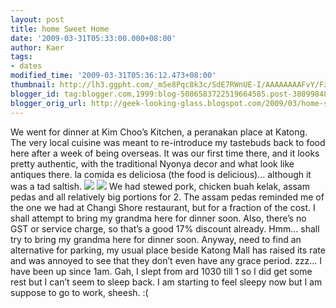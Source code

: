 ```yaml
---
layout: post
title: home Sweet Home
date: '2009-03-31T05:33:00.000+08:00'
author: Kaer
tags:
- dates
modified_time: '2009-03-31T05:36:12.473+08:00'
thumbnail: http://lh3.ggpht.com/_m5e8Pqc8k3c/SdE7RWnUE-I/AAAAAAAAFvY/Fz5uOTVpdwc/s72-c/DSCF5765_thumb%5B18%5D.jpg?imgmax=800
blogger_id: tag:blogger.com,1999:blog-5086583722519664585.post-3809984899304146636
blogger_orig_url: http://geek-looking-glass.blogspot.com/2009/03/home-sweet-home.html
---
```


We went for dinner at Kim Choo’s Kitchen, a peranakan place at Katong. The 
very local cuisine was meant to re-introduce my tastebuds back to food here 
after a week of being overseas. It was our first time there, and it looks 
pretty authentic, with the traditional Nyonya decor and what look like 
antiques there. la comida es deliciosa (the food is delicious)… 
although it was a tad saltish. ![](http://lh4.ggpht.com/_m5e8Pqc8k3c/SdE7QvCoDTI/AAAAAAAAFvU/kRqAg_QGWg0/s1600/DSCF5765%5B11%5D.jpg) 
![](http://lh5.ggpht.com/_m5e8Pqc8k3c/SdE7SFGTNvI/AAAAAAAAFvc/vI25arx9nFE/s1600/DSCF5767%5B8%5D.jpg) 
 We had stewed pork, chicken buah kelak, assam pedas and all relatively 
big portions for 2. The assam pedas reminded me of the one we had at Changi 
Shore restaurant, but for a fraction of the cost. I shall attempt to bring my 
grandma here for dinner soon. Also, there’s no GST or service charge, so 
that’s a good 17% discount already. Hmm… shall try to bring my grandma here 
for dinner soon. Anyway, need to find an alternative for parking, my usual 
place beside Katong Mall has raised its rate and was annoyed to see that they 
don’t even have any grace period. zzz… I have been up since 1am. Gah, I 
slept from ard 1030 till 1 so I did get some rest but I can’t seem to sleep 
back. I am starting to feel sleepy now but I am suppose to go to work, sheesh. 
:( 